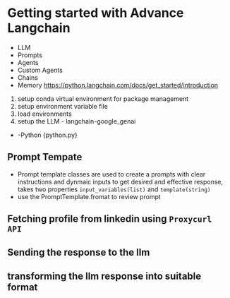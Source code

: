 # Getting started with Advance Langchain
- LLM
- Prompts
- Agents
- Custom Agents
- Chains
- Memory
https://python.langchain.com/docs/get_started/introduction
1. setup conda virtual environment for package management
2. setup environment variable file
3. load environments
4. setup the LLM  - langchain-google_genai

- -Python {python.py} 
## Prompt Tempate
- Prompt template classes are used to create a prompts with clear instructions and dynmaic inputs to get desired and effective response, takes two properties `input_variables(list)` and `template(string)`
- use the PromptTemplate.fromat to review prompt

## Fetching profile from linkedin using `Proxycurl API`
## Sending the response to the llm 
## transforming the llm response into suitable format




